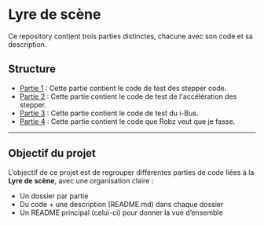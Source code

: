 # Lyre de scène

Ce repository contient trois parties distinctes, chacune avec son code et sa description.

## Structure

- [Partie 1](./Partie1) : Cette partie contient le code de test des stepper code.
- [Partie 2](./Partie2) : Cette partie contient le code de test de l'accélération des stepper.
- [Partie 3](./Partie3) : Cette partie contient le code de test du i-Bus.
- [Partie 4](./Partie4) : Cette partie contient le code que Robz veut que je fasse.

---

## Objectif du projet
L’objectif de ce projet est de regrouper différentes parties de code liées à la **Lyre de scène**, avec une organisation claire :  
- Un dossier par partie  
- Du code + une description (README.md) dans chaque dossier  
- Un README principal (celui-ci) pour donner la vue d’ensemble
